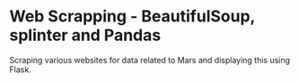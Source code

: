 # Web Scrapping - BeautifulSoup, splinter and Pandas
Scraping various websites for data related to Mars and displaying this using Flask. 